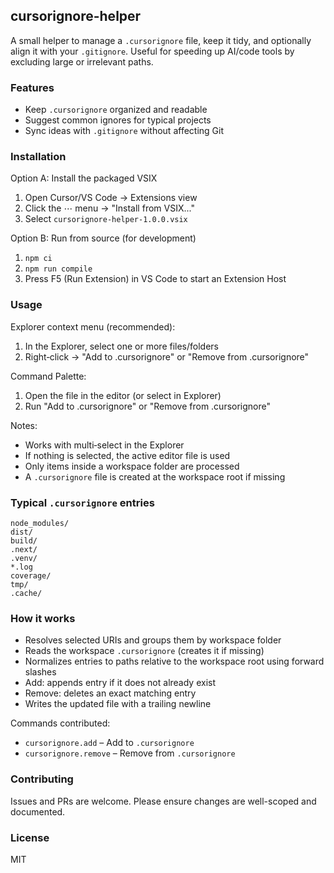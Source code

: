 ## cursorignore-helper

A small helper to manage a `.cursorignore` file, keep it tidy, and optionally align it with your `.gitignore`. Useful for speeding up AI/code tools by excluding large or irrelevant paths.

### Features
- Keep `.cursorignore` organized and readable
- Suggest common ignores for typical projects
- Sync ideas with `.gitignore` without affecting Git

### Installation
Option A: Install the packaged VSIX
1. Open Cursor/VS Code → Extensions view
2. Click the ⋯ menu → "Install from VSIX..."
3. Select `cursorignore-helper-1.0.0.vsix`

Option B: Run from source (for development)
1. `npm ci`
2. `npm run compile`
3. Press F5 (Run Extension) in VS Code to start an Extension Host

### Usage
Explorer context menu (recommended):
1. In the Explorer, select one or more files/folders
2. Right‑click → "Add to .cursorignore" or "Remove from .cursorignore"

Command Palette:
1. Open the file in the editor (or select in Explorer)
2. Run "Add to .cursorignore" or "Remove from .cursorignore"

Notes:
- Works with multi‑select in the Explorer
- If nothing is selected, the active editor file is used
- Only items inside a workspace folder are processed
- A `.cursorignore` file is created at the workspace root if missing

### Typical `.cursorignore` entries
```
node_modules/
dist/
build/
.next/
.venv/
*.log
coverage/
tmp/
.cache/
```

### How it works
- Resolves selected URIs and groups them by workspace folder
- Reads the workspace `.cursorignore` (creates it if missing)
- Normalizes entries to paths relative to the workspace root using forward slashes
- Add: appends entry if it does not already exist
- Remove: deletes an exact matching entry
- Writes the updated file with a trailing newline

Commands contributed:
- `cursorignore.add` – Add to `.cursorignore`
- `cursorignore.remove` – Remove from `.cursorignore`

### Contributing
Issues and PRs are welcome. Please ensure changes are well-scoped and documented.

### License
MIT


